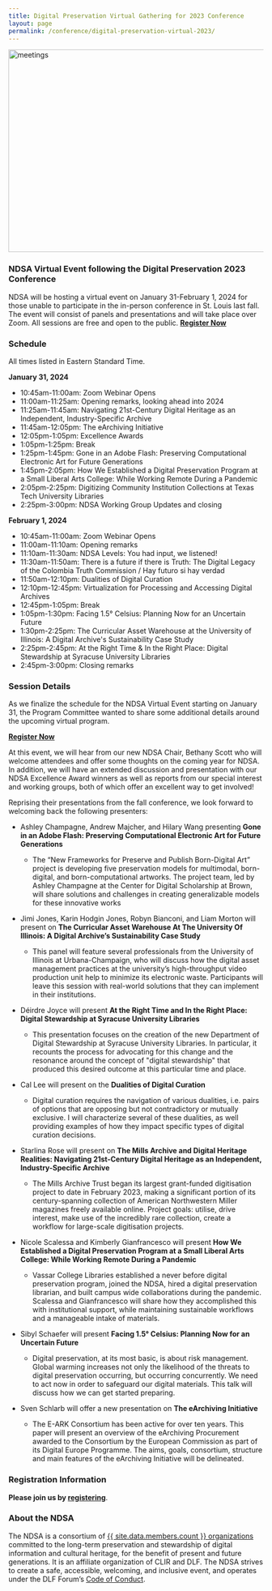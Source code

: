```yaml
---
title: Digital Preservation Virtual Gathering for 2023 Conference
layout: page
permalink: /conference/digital-preservation-virtual-2023/
---
```

<img alt="meetings" width="820" height="400" class="center" src='{{ "/images/conferences/DigiPres-2023_820x400_virtual.jpg"  | prepend: site.baseurl }}'>
<!--<img alt="meetings" width="820" height="400" class="center" src='{{ "/images/conferences/DigiPres2023.png"  | prepend: site.baseurl }}'>-->


### NDSA Virtual Event following the Digital Preservation 2023 Conference
NDSA will be hosting a virtual event on January 31-February 1, 2024 for those unable to participate in the in-person conference in St. Louis last fall. The event will consist of panels and presentations and will take place over Zoom. All sessions are free and open to the public. 
**[Register Now](https://syracuseuniversity.zoom.us/webinar/register/WN_zdBtKQgeSGW9x9mBQGlW7A#/registration)**




### Schedule 
All times listed in Eastern Standard Time.

**January 31, 2024**

* 10:45am-11:00am: Zoom Webinar Opens
* 11:00am-11:25am: Opening remarks, looking ahead into 2024
* 11:25am-11:45am: Navigating 21st-Century Digital Heritage as an Independent, Industry-Specific Archive
* 11:45am-12:05pm: The eArchiving Initiative
* 12:05pm-1:05pm: Excellence Awards
* 1:05pm-1:25pm: Break
* 1:25pm-1:45pm: Gone in an Adobe Flash: Preserving Computational Electronic Art for Future Generations
* 1:45pm-2:05pm: How We Established a Digital Preservation Program at a Small Liberal Arts College: While Working Remote During a Pandemic
* 2:05pm-2:25pm: Digitizing Community Institution Collections at Texas Tech University Libraries
* 2:25pm-3:00pm: NDSA Working Group Updates and closing

**February 1, 2024**
* 10:45am-11:00am: Zoom Webinar Opens
* 11:00am-11:10am: Opening remarks
* 11:10am-11:30am: NDSA Levels: You had input, we listened!
* 11:30am-11:50am: There is a future if there is Truth: The Digital Legacy of the Colombia Truth Commission / Hay futuro si hay verdad
* 11:50am-12:10pm: Dualities of Digital Curation
* 12:10pm-12:45pm: Virtualization for Processing and Accessing Digital Archives
* 12:45pm-1:05pm: Break
* 1:05pm-1:30pm: Facing 1.5° Celsius: Planning Now for an Uncertain Future
* 1:30pm-2:25pm: The Curricular Asset Warehouse at the University of Illinois: A Digital Archive's Sustainability Case Study
* 2:25pm-2:45pm: At the Right Time & In the Right Place: Digital Stewardship at Syracuse University Libraries
* 2:45pm-3:00pm: Closing remarks

### Session Details 
As we finalize the schedule for the NDSA Virtual Event starting on January 31, the Program Committee wanted to share some additional details around the upcoming virtual program.

**[Register Now](https://syracuseuniversity.zoom.us/webinar/register/WN_zdBtKQgeSGW9x9mBQGlW7A#/registration)**

At this event, we will hear from our new NDSA Chair, Bethany Scott who will welcome attendees and offer some thoughts on the coming year for NDSA. In addition, we will have an extended discussion and presentation with our NDSA Excellence Award winners as well as reports from our special interest and working groups, both of which offer an excellent way to get involved!

Reprising their presentations from the fall conference, we look forward to welcoming back the following presenters: 

- Ashley Champagne, Andrew Majcher, and Hilary Wang presenting **Gone in an Adobe Flash: Preserving Computational Electronic Art for Future Generations**
  - The “New Frameworks for Preserve and Publish Born-Digital Art” project is developing five preservation models for multimodal, born-digital, and born-computational artworks. The project team, led by Ashley Champagne at the Center for Digital Scholarship at Brown, will share solutions and challenges in creating generalizable models for these innovative works

- Jimi Jones, Karin Hodgin Jones, Robyn Bianconi, and Liam Morton will present on **The Curricular Asset Warehouse At The University Of Illinois: A Digital Archive’s Sustainability Case Study**
  - This panel will feature several professionals from the University of Illinois at Urbana-Champaign, who will discuss how the digital asset management practices at the university’s high-throughput video production unit help to minimize its electronic waste. Participants will leave this session with real-world solutions that they can implement in their institutions.

- Déirdre Joyce will present **At the Right Time and In the Right Place: Digital Stewardship at Syracuse University Libraries**
  - This presentation focuses on the creation of the new Department of Digital Stewardship at Syracuse University Libraries. In particular, it recounts the process for advocating for this change and the resonance around the concept of "digital stewardship" that produced this desired outcome at this particular time and place.

- Cal Lee will present on the **Dualities of Digital Curation**
  - Digital curation requires the navigation of various dualities, i.e. pairs of options that are opposing but not contradictory or mutually exclusive. I will characterize several of these dualities, as well providing examples of how they impact specific types of digital curation decisions.

- Starlina Rose will present on **The Mills Archive and Digital Heritage Realities: Navigating 21st-Century Digital Heritage as an Independent, Industry-Specific Archive** 
  - The Mills Archive Trust began its largest grant-funded digitisation project to date in February 2023, making a significant portion of its century-spanning collection of American Northwestern Miller magazines freely available online. Project goals: utilise, drive interest, make use of the incredibly rare collection, create a workflow for large-scale digitisation projects.

- Nicole Scalessa and Kimberly Gianfrancesco will present **How We Established a Digital Preservation Program at a Small Liberal Arts College: While Working Remote During a Pandemic**
  - Vassar College Libraries established a never before digital preservation program, joined the NDSA, hired a digital preservation librarian, and built campus wide collaborations during the pandemic. Scalessa and Gianfrancesco will share how they accomplished this with institutional support, while maintaining sustainable workflows and a manageable intake of materials.

- Sibyl Schaefer will present **Facing 1.5° Celsius: Planning Now for an Uncertain Future**
  - Digital preservation, at its most basic, is about risk management. Global warming increases not only the likelihood of the threats to digital preservation occurring, but occurring concurrently. We need to act now in order to safeguard our digital materials. This talk will discuss how we can get started preparing.

- Sven Schlarb will offer a new presentation on **The eArchiving Initiative**
  - The E-ARK Consortium has been active for over ten years. This paper will present an overview of the eArchiving Procurement awarded to the Consortium by the European Commission as part of its Digital Europe Programme. The aims, goals, consortium, structure and main features of the eArchiving Initiative will be delineated.


<!--**All sessions will occur on Thursday, February 23, 2023**
-->

### Registration Information<!--[Registration Link](https://events.zoom.us/ev/AkRIWrI1hxzkNRZhgdWUTpgF3ZWKY91mj_YQBfnxi2g8Rq6Nxzau~AggLXsr32QYFjq8BlYLZ5I06Dg)-->
**Please join us by [registering](https://syracuseuniversity.zoom.us/webinar/register/WN_zdBtKQgeSGW9x9mBQGlW7A#/registration)**.





<!--#### Related Events
CLIR will also host virtual presentations in April; more information about that program can be found on [the DLF Forum Virtual Sessions web page](https://www.diglib.org/dlf-events/dlf-forum-virtual-event-sessions/).-->


### About the NDSA
The NDSA is a consortium of [{{ site.data.members.count }} organizations](/membership/members/) committed to the long-term preservation and stewardship of digital information and cultural heritage, for the benefit of present and future generations. It is an affiliate organization of CLIR and DLF. The NDSA strives to create a safe, accessible, welcoming, and inclusive event, and operates under the DLF Forum’s [Code of Conduct](https://www.diglib.org/code).




<!--## Questions?
Feel free to reach out to ndsa-digipres@lists.clir.org and someone will get back to you as soon as possible.-->

